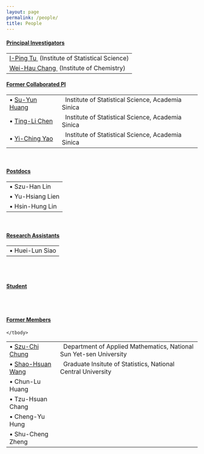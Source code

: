 ```yaml
---
layout: page
permalink: /people/
title: People
---
```


<h4 class="post-title"><u>Principal Investigators</u></h4>
<table>
    <!--<colgroup>
        <col style="width:25%">
        <col style="width:45%">
        <col style="width:30%">
      </colgroup>-->
     <!-- <thead class="thead-light">
        <tr>
          <th scope="col">PI</th>
          <th scope="col">Title</th>
          <th scope="col"></th>
        </tr>
      </thead>-->
    <tbody>
        <tr>
            <td><a href="http://www.stat.sinica.edu.tw/iping/">I-Ping Tu </a> &nbsp;(Institute of Statistical Science)</td>
            <!--<td>Colaborative PI(Group Coordinator)</td> 
            <td>Institute of Statistical Science</td>-->
        </tr>
        <tr>
            <td><a href="https://www.chem.sinica.edu.tw/faculty/index.php?piName=weihau">Wei-Hau Chang  </a>&nbsp;(Institute of Chemistry)</td>
            <!--<td>Colaborative PI</td> 
            <td>Institute of Chemistry</td>-->
        </tr>
    </tbody>
</table>
<p>
<h4 class="post-title"><u>Former Collaborated PI </u></h4>
<table>
    <tbody>
      <tr>
            <td>▪ <a href="http://www.stat.sinica.edu.tw/syhuang/">Su-Yun Huang</a></td>
            <td>       &nbsp;&nbsp;Institute of Statistical Science, Academia Sinica</td>
        </tr>
        <tr>
            <td>▪ <a href="http://www.stat.sinica.edu.tw/tlchen/">Ting-Li Chen</a></td>
            <td>       &nbsp;&nbsp;Institute of Statistical Science, Academia Sinica</td>
        </tr>
        <tr>
            <td>▪ <a href="http://www.stat.sinica.edu.tw/yao/">Yi-Ching Yao</a></td>
            <td>       &nbsp;&nbsp;Institute of Statistical Science, Academia Sinica</td>
        </tr>
    </tbody>
</table>
<br/>
<h4 class="post-title"><u>Postdocs</u></h4>
<table>
    <tbody>
        <tr>
            <td>
            ▪ Szu-Han Lin
            </td>
        </tr>
        <tr>
            <td>
            ▪ Yu-Hsiang Lien
            </td>
        </tr>
        <tr>
            <td>
            ▪ Hsin-Hung Lin
            </td>
        </tr>
    </tbody>
</table>
<br>
<h4 class="post-title"><u>Research Assistants</u></h4>
<table>
    <tbody>
        <tr>
            <td>
            ▪ Huei-Lun Siao
            </td>
        </tr>
    </tbody>
</table>
<br>
<br>
<h4 class="post-title"><u>Student</u></h4>
<table>
    <tbody>
        <!--tr>
            <td>
            ▪ Shu-Cheng Zheng
            </td>
        </tr-->
    </tbody>
</table>
<br>
<h4 class="post-title"><u>Former Members</u></h4>
<table>
    <tbody>
            <tr>
            <td>▪ <a href="https://math.nsysu.edu.tw/p/406-1183-263491,r2843.php?Lang=zh-tw">Szu-Chi Chung</a></td>
            <td>       &nbsp;&nbsp;Department of Applied Mathematics, National Sun Yet-sen University</td>
        </tr>
        <tr>
            <td>▪ <a href="http://www.stat.ncu.edu.tw/index.php/faculty/more/312">Shao-Hsuan Wang</a></td>
            <td>       &nbsp;&nbsp;Graduate Insitute of Statistics, National Central University</td>
        </tr>
        <tr>
            <td>
            ▪ Chun-Lu Huang
            </td>
        </tr>
        <tr>
            <td>
            ▪ Tzu-Hsuan Chang
            </td>
        </tr>
        <tr>
            <td>
            ▪ Cheng-Yu Hung
            </td>
        </tr>
       <!-- <tr>
            <td>▪ <a href="https://www.ibc.sinica.edu.tw/people/investigators/principal-investigators/yu-ling-shih/">Yu-Ling Shih</a></td>
            <td>       &nbsp;&nbsp;Institute of Biological Chemistry, Academia Sinica</td>
        </tr>-->
        <tr>
            <td>
            ▪ Shu-Cheng Zheng
            </td>
        </tr>
        
    </tbody>
</table>